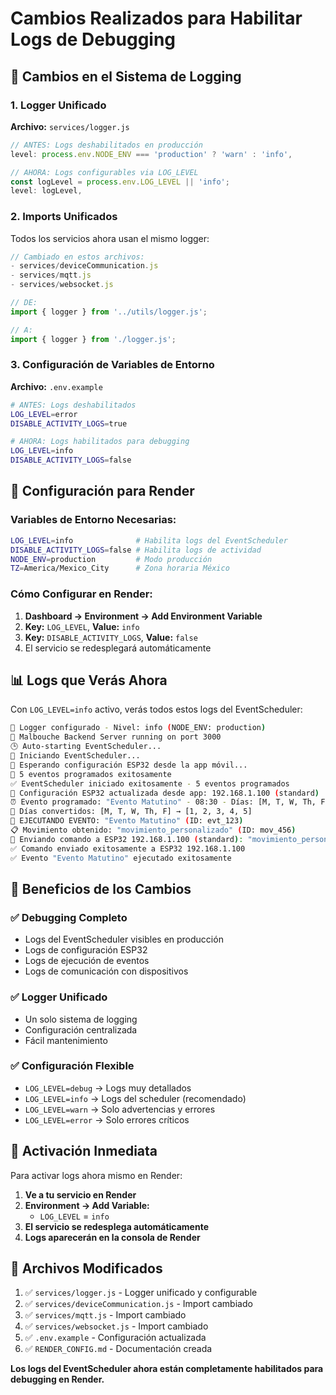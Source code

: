 # Cambios Realizados para Habilitar Logs de Debugging

## 🔧 **Cambios en el Sistema de Logging**

### **1. Logger Unificado**
**Archivo:** `services/logger.js`

```javascript
// ANTES: Logs deshabilitados en producción
level: process.env.NODE_ENV === 'production' ? 'warn' : 'info',

// AHORA: Logs configurables via LOG_LEVEL
const logLevel = process.env.LOG_LEVEL || 'info';
level: logLevel,
```

### **2. Imports Unificados**
Todos los servicios ahora usan el mismo logger:

```javascript
// Cambiado en estos archivos:
- services/deviceCommunication.js
- services/mqtt.js  
- services/websocket.js

// DE:
import { logger } from '../utils/logger.js';

// A:
import { logger } from './logger.js';
```

### **3. Configuración de Variables de Entorno**
**Archivo:** `.env.example`

```bash
# ANTES: Logs deshabilitados
LOG_LEVEL=error
DISABLE_ACTIVITY_LOGS=true

# AHORA: Logs habilitados para debugging
LOG_LEVEL=info
DISABLE_ACTIVITY_LOGS=false
```

## 🚀 **Configuración para Render**

### **Variables de Entorno Necesarias:**
```bash
LOG_LEVEL=info              # Habilita logs del EventScheduler
DISABLE_ACTIVITY_LOGS=false # Habilita logs de actividad
NODE_ENV=production         # Modo producción
TZ=America/Mexico_City      # Zona horaria México
```

### **Cómo Configurar en Render:**
1. **Dashboard → Environment → Add Environment Variable**
2. **Key:** `LOG_LEVEL`, **Value:** `info`
3. **Key:** `DISABLE_ACTIVITY_LOGS`, **Value:** `false`
4. El servicio se redesplegará automáticamente

## 📊 **Logs que Verás Ahora**

Con `LOG_LEVEL=info` activo, verás todos estos logs del EventScheduler:

```bash
🔧 Logger configurado - Nivel: info (NODE_ENV: production)
🚀 Malbouche Backend Server running on port 3000
🕒 Auto-starting EventScheduler...
🚀 Iniciando EventScheduler...
📡 Esperando configuración ESP32 desde la app móvil...
📅 5 eventos programados exitosamente
✅ EventScheduler iniciado exitosamente - 5 eventos programados
📡 Configuración ESP32 actualizada desde app: 192.168.1.100 (standard)
⏰ Evento programado: "Evento Matutino" - 08:30 - Días: [M, T, W, Th, F]
📅 Días convertidos: [M, T, W, Th, F] → [1, 2, 3, 4, 5]
🎯 EJECUTANDO EVENTO: "Evento Matutino" (ID: evt_123)
📋 Movimiento obtenido: "movimiento_personalizado" (ID: mov_456)
📡 Enviando comando a ESP32 192.168.1.100 (standard): "movimiento_personalizado"
✅ Comando enviado exitosamente a ESP32 192.168.1.100
✅ Evento "Evento Matutino" ejecutado exitosamente
```

## 🎯 **Beneficios de los Cambios**

### **✅ Debugging Completo**
- Logs del EventScheduler visibles en producción
- Logs de configuración ESP32
- Logs de ejecución de eventos
- Logs de comunicación con dispositivos

### **✅ Logger Unificado**
- Un solo sistema de logging
- Configuración centralizada
- Fácil mantenimiento

### **✅ Configuración Flexible**
- `LOG_LEVEL=debug` → Logs muy detallados
- `LOG_LEVEL=info` → Logs del scheduler (recomendado)
- `LOG_LEVEL=warn` → Solo advertencias y errores
- `LOG_LEVEL=error` → Solo errores críticos

## 🔄 **Activación Inmediata**

Para activar logs ahora mismo en Render:

1. **Ve a tu servicio en Render**
2. **Environment → Add Variable:**
   - `LOG_LEVEL` = `info`
3. **El servicio se redesplega automáticamente**
4. **Logs aparecerán en la consola de Render**

## 📝 **Archivos Modificados**

1. ✅ `services/logger.js` - Logger unificado y configurable
2. ✅ `services/deviceCommunication.js` - Import cambiado
3. ✅ `services/mqtt.js` - Import cambiado  
4. ✅ `services/websocket.js` - Import cambiado
5. ✅ `.env.example` - Configuración actualizada
6. ✅ `RENDER_CONFIG.md` - Documentación creada

**Los logs del EventScheduler ahora están completamente habilitados para debugging en Render.**
